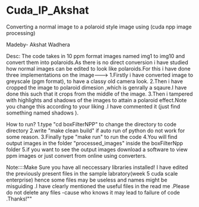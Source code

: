 # Cuda_IP_Akshat
Converting a normal image to a polaroid style image using (cuda npp image processing)

Madeby- Akshat Wadhera

Desc: The code takes in 10 ppm format images named img1 to img10  and convert them into polaroids.As there is no direct conversion i have studied how normal images can be edited to look like polaroids.For this i have done three implementations on the image--->
1.Firstly i have converted image to greyscale (pgm format), to have a classy old camera look.
2.Then i have cropped the image to polaroid dimesion ,which is genrally a sqaure.I have done this such that it crops from the middle of the image.
3.Then i tampered with highlights and shadows of the images to attain a polaroid effect.Note you change this according to your liking .I have commented it (just find something named shadows ).

How to run?
1.type "cd boxFilterNPP"  to change the directory to code directory
2.write "make clean build" if auto run of python do not work for some reason.
3.Finally type "make run" to run the code 
4.You will find output images in the folder "processed_images" inside the boxFilterNpp folder
5.if you want to see the output images download a software to view ppm images or just convert from online using converters.


Note::::Make Sure you have all neccessary libraries installed! I have edited the previously present files in the sample labratory(week 5 cuda scale enterprise) hence some files may be useless and names might be misguiding .I have clearly mentioned the useful files in the read me .Please do not delete any files -cause who knows it may lead to failure of code .Thanks!""
